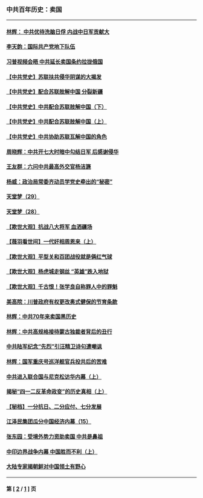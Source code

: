 ### 中共百年历史：卖国
---
#### [林辉： 中共优待洗脑日俘 内战中日军贡献大](../../pages/nf1176117/n13624644.md?09260430) 
#### [李天韵：国际共产党地下队伍](../../pages/nf1176117/n13611808.md?09260430) 
#### [习普视频会晤 中共延长卖国条约拉拢俄国](../../pages/nf1176117/n13060971.md?09260430) 
#### [【中共党史】苏联扶共侵华阴谋的大揭发](../../pages/nf1176117/n13056050.md?09260430) 
#### [【中共党史】配合苏联肢解中国 分裂新疆](../../pages/nf1176117/n13040700.md?09260430) 
#### [【中共党史】中共配合苏联肢解中国（下）](../../pages/nf1176117/n13035660.md?09260430) 
#### [【中共党史】中共配合苏联肢解中国（上）](../../pages/nf1176117/n13030262.md?09260430) 
#### [【中共党史】中共协助苏联瓦解中国的角色](../../pages/nf1176117/n13018109.md?09260430) 
#### [周晓辉：中共开七大时暗中勾结日军 后感谢侵华](../../pages/nf1176117/n12921960.md?09260430) 
#### [王友群：六问中共最高外交官杨洁篪](../../pages/nf1176117/n12836495.md?09260430) 
#### [杨威：政治局常委齐动员学党史牵出的“秘密”](../../pages/nf1176117/n12764642.md?09260430) 
#### [天堂梦（29）](../../pages/nf1176117/n12408465.md?09260430) 
#### [天堂梦（28）](../../pages/nf1176117/n12408309.md?09260430) 
#### [【欺世大观】抗战八大将军 血洒疆场](../../pages/nf1176117/n12357044.md?09260430) 
#### [【薇羽看世间】一代奸相周恩来（上）](../../pages/nf1176117/n12401109.md?09260430) 
#### [【欺世大观】平型关和百团战役就是俩红气球](../../pages/nf1176117/n12359157.md?09260430) 
#### [【欺世大观】杨虎城走钢丝 “英雄”跌入地狱](../../pages/nf1176117/n12358840.md?09260430) 
#### [【欺世大观】千古恨！张学良自称罪人中的罪魁](../../pages/nf1176117/n12358629.md?09260430) 
#### [美高院：川普政府有权更改奥式健保的节育条款](../../pages/nf1176117/n12242171.md?09260430) 
#### [林辉：中共70年来卖国黑历史](../../pages/nf1176117/n11552181.md?09260430) 
#### [林辉：中共高规格接待蒙古独裁者背后的丑行](../../pages/nf1176117/n11225005.md?09260430) 
#### [中共陆军纪念“先烈”引汪精卫诗句遭嘲讽](../../pages/nf1176117/n11153345.md?09260430) 
#### [林辉：国军重庆号巡洋舰官兵投共后的苦难](../../pages/nf1176117/n10997801.md?09260430) 
#### [中共进入联合国与尼克松访华内幕（上）](../../pages/nf1176117/n10138788.md?09260430) 
#### [揭秘“四一二反革命政变”的历史真相（上）](../../pages/nf1176117/n9996650.md?09260430) 
#### [【秘档】一分抗日、二分应付、七分发展](../../pages/nf1176117/n9331484.md?09260430) 
#### [江泽民集团瓜分中国经济内幕（15）](../../pages/nf1176117/n9268584.md?09260430) 
#### [张东园：受境外势力资助卖国 中共是鼻祖](../../pages/nf1176117/n9272480.md?09260430) 
#### [中印边界战争内幕 中国胜而不利（上）](../../pages/nf1176117/n9252458.md?09260430) 
#### [大陆专家揭朝鲜对中国领土有野心](../../pages/nf1176117/n9074056.md?09260430) 

---
#### 第 [ [2](./2.md?09260430) / [1](./1.md?09260430) ] 页
